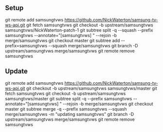 ## Setup

git remote add samsungtvws https://github.com/NickWaterton/samsung-tv-ws-api.git
git fetch samsungtvws
git checkout -b upstream/samsungtvws samsungtvws/NickWaterton-patch-1
git subtree split -q --squash --prefix samsungtvws --annotate="[samsungtvws] " --rejoin -b merge/samsungtvws
git checkout master
git subtree add --prefix=samsungtvws --squash merge/samsungtvws
git branch -D upstream/samsungtvws merge/samsungtvws
git remote remove samsungtvws

## Update

git remote add samsungtvws https://github.com/NickWaterton/samsung-tv-ws-api.git
git checkout -b upstream/samsungtvws samsungtvws/master
git fetch samsungtvws
git checkout -b upstream/samsungtvws samsungtvws/master
git subtree split -q --prefix samsungtvws --annotate="[samsungtvws] " --rejoin -b merge/samsungtvws
git checkout master
git subtree merge -q --prefix samsungtvws --squash merge/samsungtvws -m "updating samsungtvws"
git branch -D upstream/samsungtvws merge/samsungtvws
git remote remove samsungtvws


